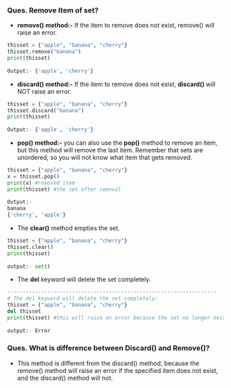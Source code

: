 ### **Ques. Remove Item of set?**
* **remove() method:-** If the item to remove does not exist, remove() will raise an error.
```python
thisset = {"apple", "banana", "cherry"}
thisset.remove("banana")
print(thisset)
			
Output:- {'apple', 'cherry'}
```

* **discard() method:-** If the item to remove does not exist, **discard()** will NOT raise an error.
```python
thisset = {"apple", "banana", "cherry"}
thisset.discard("banana")
print(thisset)
			
Output:- {'apple', 'cherry'}
```

* **pop() method:-** you can also use the **pop()** method to remove an item, but this method will remove the last item. Remember that sets are unordered, so you will not know what item that gets removed.
```python
thisset = {"apple", "banana", "cherry"}
x = thisset.pop()
print(x) #removed item
print(thisset) #the set after removal
			
Output:-
banana
{'cherry', 'apple'}
```

* The **clear()** method empties the set.
```python
thisset = {"apple", "banana", "cherry"}
thisset.clear()
print(thisset)
			
output:- set()
```

* The **del** keyword will delete the set completely.
```python
--------------------------------------------------------------------
# The del keyword will delete the set completely:
thisset = {"apple", "banana", "cherry"}
del thisset
print(thisset) #this will raise an error because the set no longer exists
			
output:- Error
```

### **Ques. What is difference between Discard() and Remove()?**
* This method is different from the discard() method, because the remove() method will raise an error if the specified item does not exist, and the discard() method will not.